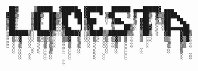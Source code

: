 <pre> ██▓     ▒█████  ▓█████▄ ▓█████   ██████ ▄▄▄█████▓ ▄▄▄       ██▀███  
▓██▒    ▒██▒  ██▒▒██▀ ██▌▓█   ▀ ▒██    ▒ ▓  ██▒ ▓▒▒████▄    ▓██ ▒ ██▒
▒██░    ▒██░  ██▒░██   █▌▒███   ░ ▓██▄   ▒ ▓██░ ▒░▒██  ▀█▄  ▓██ ░▄█ ▒
▒██░    ▒██   ██░░▓█▄   ▌▒▓█  ▄   ▒   ██▒░ ▓██▓ ░ ░██▄▄▄▄██ ▒██▀▀█▄  
░██████▒░ ████▓▒░░▒████▓ ░▒████▒▒██████▒▒  ▒██▒ ░  ▓█   ▓██▒░██▓ ▒██▒
░ ▒░▓  ░░ ▒░▒░▒░  ▒▒▓  ▒ ░░ ▒░ ░▒ ▒▓▒ ▒ ░  ▒ ░░    ▒▒   ▓▒█░░ ▒▓ ░▒▓░
░ ░ ▒  ░  ░ ▒ ▒░  ░ ▒  ▒  ░ ░  ░░ ░▒  ░ ░    ░      ▒   ▒▒ ░  ░▒ ░ ▒░
  ░ ░   ░ ░ ░ ▒   ░ ░  ░    ░   ░  ░  ░    ░        ░   ▒     ░░   ░ 
    ░  ░    ░ ░     ░       ░  ░      ░                 ░  ░   ░     
                  ░                                                  </pre>

